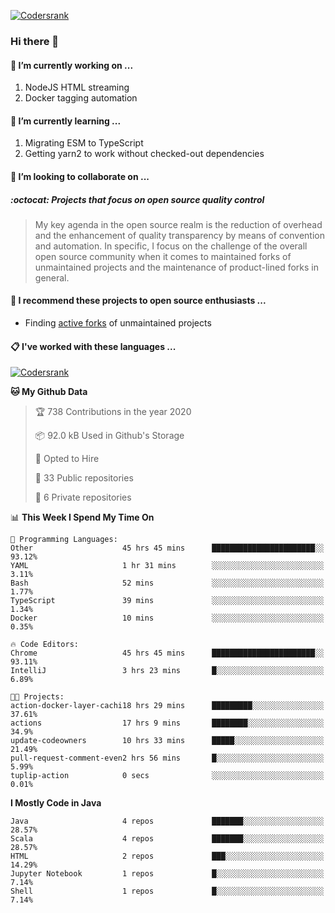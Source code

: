 [![Codersrank](https://cdn.image4.io/matfax/c_scale,w_540/codersrank.png)](https://profile.codersrank.io/user/matfax)

### Hi there 👋

#### 🔭 I’m currently working on ...

1. NodeJS HTML streaming
1. Docker tagging automation

#### 🌱 I’m currently learning ...

1. Migrating ESM to TypeScript
1. Getting yarn2 to work without checked-out dependencies

#### 👯 I’m looking to collaborate on ...

##### :octocat: Projects that focus on open source quality control
> My key agenda in the open source realm is the reduction of overhead and the enhancement of quality transparency by means of convention and automation. In specific, I focus on the challenge of the overall open source community when it comes to maintained forks of unmaintained projects and the maintenance of product-lined forks in general.

#### :rocket: I recommend these projects to open source enthusiasts ...

* Finding [active forks](https://github.com/techgaun/active-forks) of unmaintained projects

#### :clipboard: I've worked with these languages ...

[![Codersrank](https://cdn.image4.io/matfax/c_scale,w_760/languages.png)](https://profile.codersrank.io/user/matfax)

<!--START_SECTION:waka-->
**🐱 My Github Data** 

> 🏆 738 Contributions in the year 2020
 > 
> 📦 92.0 kB Used in Github's Storage 
 > 
> 💼 Opted to Hire
 > 
> 📜 33 Public repositories
 > 
> 🔑 6 Private repositories 

📊 **This Week I Spend My Time On** 

```text
💬 Programming Languages: 
Other                    45 hrs 45 mins      ███████████████████████░░   93.12% 
YAML                     1 hr 31 mins        ░░░░░░░░░░░░░░░░░░░░░░░░░   3.11% 
Bash                     52 mins             ░░░░░░░░░░░░░░░░░░░░░░░░░   1.77% 
TypeScript               39 mins             ░░░░░░░░░░░░░░░░░░░░░░░░░   1.34% 
Docker                   10 mins             ░░░░░░░░░░░░░░░░░░░░░░░░░   0.35%

🔥 Code Editors: 
Chrome                   45 hrs 45 mins      ███████████████████████░░   93.11% 
IntelliJ                 3 hrs 23 mins       █░░░░░░░░░░░░░░░░░░░░░░░░   6.89%

🐱‍💻 Projects: 
action-docker-layer-cachi18 hrs 29 mins      █████████░░░░░░░░░░░░░░░░   37.61% 
actions                  17 hrs 9 mins       ████████░░░░░░░░░░░░░░░░░   34.9% 
update-codeowners        10 hrs 33 mins      █████░░░░░░░░░░░░░░░░░░░░   21.49% 
pull-request-comment-even2 hrs 56 mins       █░░░░░░░░░░░░░░░░░░░░░░░░   5.99% 
tuplip-action            0 secs              ░░░░░░░░░░░░░░░░░░░░░░░░░   0.01%

```

**I Mostly Code in Java** 

```text
Java                     4 repos             ███████░░░░░░░░░░░░░░░░░░   28.57% 
Scala                    4 repos             ███████░░░░░░░░░░░░░░░░░░   28.57% 
HTML                     2 repos             ███░░░░░░░░░░░░░░░░░░░░░░   14.29% 
Jupyter Notebook         1 repos             █░░░░░░░░░░░░░░░░░░░░░░░░   7.14% 
Shell                    1 repos             █░░░░░░░░░░░░░░░░░░░░░░░░   7.14%

```



<!--END_SECTION:waka-->

<!--
**matfax/matfax** is a ✨ _special_ ✨ repository because its `README.md` (this file) appears on your GitHub profile.

Here are some ideas to get you started:

- 🔭 I’m currently working on ...
- 🌱 I’m currently learning ...
- 👯 I’m looking to collaborate on ...
- 🤔 I’m looking for help with ...
- 💬 Ask me about ...
- 📫 How to reach me: ...
- 😄 Pronouns: ...
- ⚡ Fun fact: ...
-->
